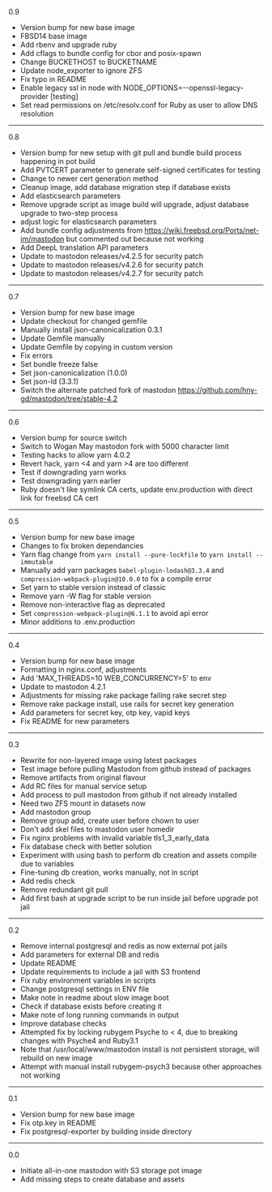 0.9

* Version bump for new base image
* FBSD14 base image
* Add rbenv and upgrade ruby
* Add cflags to bundle config for cbor and posix-spawn
* Change BUCKETHOST to BUCKETNAME
* Update node_exporter to ignore ZFS
* Fix typo in README
* Enable legacy ssl in node with NODE_OPTIONS=--openssl-legacy-provider [testing]
* Set read permissions on /etc/resolv.conf for Ruby as user to allow DNS resolution

---

0.8

* Version bump for new setup with git pull and bundle build process happening in pot build
* Add PVTCERT parameter to generate self-signed certificates for testing
* Change to newer cert generation method
* Cleanup image, add database migration step if database exists
* Add elasticsearch parameters
* Remove upgrade script as image build will upgrade, adjust database upgrade to two-step process
* adjust logic for elasticsearch parameters
* Add bundle config adjustments from https://wiki.freebsd.org/Ports/net-im/mastodon but commented out because not working
* Add DeepL translation API parameters
* Update to mastodon releases/v4.2.5 for security patch
* Update to mastodon releases/v4.2.6 for security patch
* Update to mastodon releases/v4.2.7 for security patch

---

0.7

* Version bump for new base image
* Update checkout for changed gemfile
* Manually install json-canonicalization 0.3.1
* Update Gemfile manually
* Update Gemfile by copying in custom version
* Fix errors
* Set bundle freeze false
* Set json-canonicalization (1.0.0)
* Set json-ld (3.3.1)
* Switch the alternate patched fork of mastodon https://github.com/hny-gd/mastodon/tree/stable-4.2

---

0.6

* Version bump for source switch
* Switch to Wogan May mastodon fork with 5000 character limit
* Testing hacks to allow yarn 4.0.2
* Revert hack, yarn <4 and yarn >4 are too different
* Test if downgrading yarn works
* Test downgrading yarn earlier
* Ruby doesn't like symlink CA certs, update env.production with direct link for freebsd CA cert

---

0.5

* Version bump for new base image
* Changes to fix broken dependancies
* Yarn flag change from `yarn install --pure-lockfile` to `yarn install --immutable`
* Manually add yarn packages `babel-plugin-lodash@3.3.4` and `compression-webpack-plugin@10.0.0` to fix a compile error
* Set yarn to stable version instead of classic
* Remove yarn -W flag for stable version
* Remove non-interactive flag as deprecated
* Set `compression-webpack-plugin@6.1.1` to avoid api error
* Minor additions to .env.production

---

0.4

* Version bump for new base image
* Formatting in nginx.conf, adjustments
* Add 'MAX_THREADS=10 WEB_CONCURRENCY=5' to env
* Update to mastodon 4.2.1
* Adjustments for missing rake package failing rake secret step
* Remove rake package install, use rails for secret key generation
* Add parameters for secret key, otp key, vapid keys
* Fix README for new parameters

---

0.3

* Rewrite for non-layered image using latest packages
* Test image before pulling Mastodon from github instead of packages
* Remove artifacts from original flavour
* Add RC files for manual service setup
* Add process to pull mastodon from github if not already installed
* Need two ZFS mount in datasets now
* Add mastodon group
* Remove group add, create user before chown to user
* Don't add skel files to mastodon user homedir
* Fix nginx problems with invalid variable tls1_3_early_data
* Fix database check with better solution
* Experiment with using bash to perform db creation and assets compile due to variables
* Fine-tuning db creation, works manually, not in script
* Add redis check
* Remove redundant git pull
* Add first bash at upgrade script to be run inside jail before upgrade pot jail

---

0.2

* Remove internal postgresql and redis as now external pot jails
* Add parameters for external DB and redis
* Update README
* Update requirements to include a jail with S3 frontend
* Fix ruby environment variables in scripts
* Change postgresql settings in ENV file
* Make note in readme about slow image boot
* Check if database exists before creating it
* Make note of long running commands in output
* Improve database checks
* Attempted fix by locking rubygem Psyche to < 4, due to breaking changes with Psyche4 and Ruby3.1
* Note that /usr/local/www/mastodon install is not persistent storage, will rebuild on new image
* Attempt with manual install rubygem-psych3 because other approaches not working

---

0.1

* Version bump for new base image
* Fix otp.key in README
* Fix postgresql-exporter by building inside directory

---

0.0

* Initiate all-in-one mastodon with S3 storage pot image
* Add missing steps to create database and assets